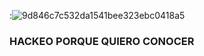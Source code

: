 :![9d846c7c532da1541bee323ebc0418a5](https://github.com/user-attachments/assets/594af932-4ca0-4163-8bf8-27261ad53004)
### HACKEO PORQUE QUIERO CONOCER
